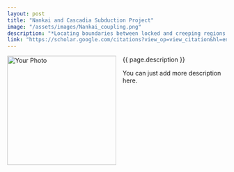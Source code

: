 ```yaml
---
layout: post
title: "Nankai and Cascadia Subduction Project"
image: "/assets/images/Nankai_coupling.png"
description: "*Locating boundaries between locked and creeping regions at Nankai and Cascadia subduction zones.* Elizabeth M Sherrill, Kaj M Johnson, NM Jackson"
link: "https://scholar.google.com/citations?view_op=view_citation&hl=en&user=564iLhYAAAAJ&sortby=pubdate&citation_for_view=564iLhYAAAAJ:qUcmZB5y_30C"
---
```



<img src="{{ page.image }}" alt="Your Photo" width="250" style="float:left; margin-right:15px;">

{{ page.description }}

You can just add more description here.